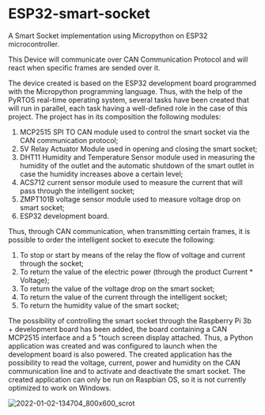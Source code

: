 # ESP32-smart-socket
A Smart Socket implementation using Micropython on ESP32 microcontroller. 

This Device will communicate over CAN Communication Protocol and will react when specific frames are sended over it.

The device created is based on the ESP32 development board programmed with the Micropython programming language. Thus, with the help of the PyRTOS real-time operating system, several tasks have been created that will run in parallel, each task having a well-defined role in the case of this project.
The project has in its composition the following modules:
1. MCP2515 SPI TO CAN module used to control the smart socket via the CAN communication protocol;
2. 5V Relay Actuator Module used in opening and closing the smart socket;
3. DHT11 Humidity and Temperature Sensor module used in measuring the humidity of the outlet and the automatic shutdown of the smart outlet in case the humidity increases above a certain level;
4. ACS712 current sensor module used to measure the current that will pass through the intelligent socket;
5. ZMPT101B voltage sensor module used to measure voltage drop on smart socket;
6. ESP32 development board.

Thus, through CAN communication, when transmitting certain frames, it is possible to order the intelligent socket to execute the following:
1. To stop or start by means of the relay the flow of voltage and current through the socket;
2. To return the value of the electric power (through the product Current * Voltage);
3. To return the value of the voltage drop on the smart socket;
4. To return the value of the current through the intelligent socket;
5. To return the humidity value of the smart socket;

The possibility of controlling the smart socket through the Raspberry Pi 3b + development board has been added, the board containing a CAN MCP2515 interface and a 5 "touch screen display attached.
Thus, a Python application was created and was configured to launch when the development board is also powered.
The created application has the possibility to read the voltage, current, power and humidity on the CAN communication line and to activate and deactivate the smart socket.
The created application can only be run on Raspbian OS, so it is not currently optimized to work on Windows.

![2022-01-02-134704_800x600_scrot](https://user-images.githubusercontent.com/72782466/148778449-93b8be39-4963-483f-a3ec-b4599de5623b.png)
